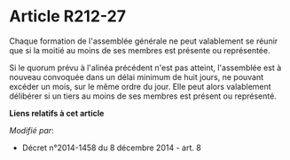# Article R212-27

Chaque formation de l'assemblée générale ne peut valablement se réunir que si la moitié au moins de ses membres est présente
ou représentée.

Si le quorum prévu à l'alinéa précédent n'est pas atteint, l'assemblée est à nouveau convoquée dans un délai minimum de huit
jours, ne pouvant excéder un mois, sur le même ordre du jour. Elle peut alors valablement délibérer si un tiers au moins de
ses membres est présent ou représenté.

**Liens relatifs à cet article**

_Modifié par_:

  - Décret n°2014-1458 du 8 décembre 2014 - art. 8
